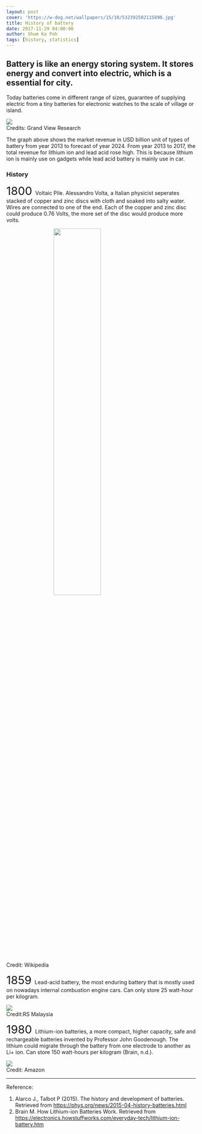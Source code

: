 ```yaml
---
layout: post
cover: 'https://w-dog.net/wallpapers/15/10/532392502115890.jpg'
title: History of battery
date: 2017-11-29 04:00:00
author: Shum Ka Poh
tags: [history, statistics]
---
```


## Battery is like an energy storing system. It stores energy and convert into electric, which is a essential for city. ##

Today batteries come in different range of sizes, guarantee of supplying electric from a tiny batteries for electronic watches to the scale of village or island.

<img src="https://www.grandviewresearch.com/static/img/research/battery-market.png" style="display:block;margin:auto;">
Credits: Grand View Research

The graph above shows the market revenue in USD billion unit of types of battery from year 2013 to forecast of year 2024. From year 2013 to 2017, the total revenue for lithium ion and lead acid rose high. This is because lithium ion is mainly use on gadgets while lead acid battery is mainly use in car.

### History ###  
<span style= "font-size:30px;"> 1800 </span> Voltaic Pile. Alessandro Volta, a Italian physicist seperates stacked of copper and zinc discs with cloth and soaked into salty water. Wires are connected to one of the end. Each of the copper and zinc disc could produce 0.76 Volts, the more set of the disc would produce more volts.

<img src="https://upload.wikimedia.org/wikipedia/commons/thumb/5/54/VoltaBattery.JPG/1200px-VoltaBattery.JPG" style="display:block;margin:auto;width:50%;">
Credit: Wikipedia

<span style= "font-size:30px;"> 1859 </span> Lead-acid battery, the most enduring battery that is mostly used on nowadays internal combustion engine cars. Can only store 25 watt-hour per kilogram. 

<img src="https://media.rs-online.com/t_large/F5375438-01.jpg" style="display:block;margin:auto;">
Credit:RS Malaysia


<span style= "font-size:30px;"> 1980 </span> Lithium-ion batteries, a more compact, higher capacity, safe and rechargeable batteries invented by Professor John Goodenough. The lithium could migrate through the battery from one electrode to another as Li+ ion. Can store 150 watt-hours per kilogram (Brain, n.d.).

<img src="https://images-na.ssl-images-amazon.com/images/I/41u7Hh78sLL._SX425_.jpg" style="display:block;margin:auto;">
Credit: Amazon

---

Reference:  
1. Alarco J., Talbot P (2015). The history and development of batteries. Retrieved from https://phys.org/news/2015-04-history-batteries.html
2. Brain M. How Lithium-ion Batteries Work. Retrieved from https://electronics.howstuffworks.com/everyday-tech/lithium-ion-battery.htm